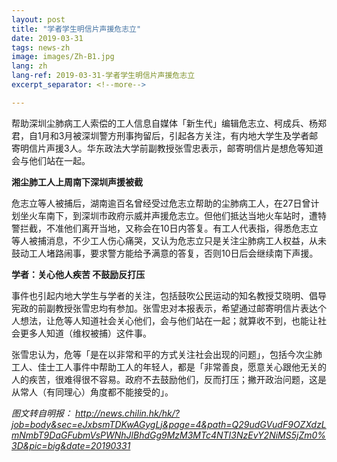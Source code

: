 ```yaml
---
layout: post
title: "学者学生明信片声援危志立"
date: 2019-03-31
tags: news-zh
image: images/Zh-B1.jpg
lang: zh
lang-ref: 2019-03-31-学者学生明信片声援危志立
excerpt_separator: <!--more-->

---
```


帮助深圳尘肺病工人索偿的工人信息自媒体「新生代」编辑危志立、柯成兵、杨郑君，自1月和3月被深圳警方刑事拘留后，引起各方关注，有内地大学生及学者邮寄明信片声援3人。华东政法大学前副教授张雪忠表示，邮寄明信片是想危等知道会与他们站在一起。 

<strong>湘尘肺工人上周南下深圳声援被截</strong>

危志立等人被捕后，湖南逾百名曾经受过危志立帮助的尘肺病工人，在27日曾计划坐火车南下，到深圳市政府示威并声援危志立。但他们抵达当地火车站时，遭特警拦截，不准他们离开当地，又称会在10日内答复。有工人代表指，得悉危志立等人被捕消息，不少工人伤心痛哭，又认为危志立只是关注尘肺病工人权益，从未鼓动工人堵路闹事，要求警方能给予满意的答复，否则10日后会继续南下声援。 

<strong>学者：关心他人疾苦 不鼓励反打压</strong>

事件也引起内地大学生与学者的关注，包括鼓吹公民运动的知名教授艾晓明、倡导宪政的前副教授张雪忠均有参加。张雪忠对本报表示，希望通过邮寄明信片表达个人想法，让危等人知道社会关心他们，会与他们站在一起；就算收不到，也能让社会更多人知道（维权被捕）这件事。 

张雪忠认为，危等「是在以非常和平的方式关注社会出现的问题」，包括今次尘肺工人、佳士工人事件中帮助工人的年轻人，都是「非常善良，愿意关心跟他无关的人的疾苦，很难得很不容易。政府不去鼓励他们，反而打压；撇开政治问题，这是从常人（有同理心）角度都不能接受的」。

<em>图文转自明报： <http://news.chilin.hk/hk/?job=body&sec=eJxbsmTDKwAGygLj&page=4&path=Q29udGVudF9OZXdzLmNmbT9DaGFubmVsPWNhJlBhdGg9MzM3MTc4NTI3NzEvY2NiMS5jZm0%3D&pic=big&date=20190331></em>
